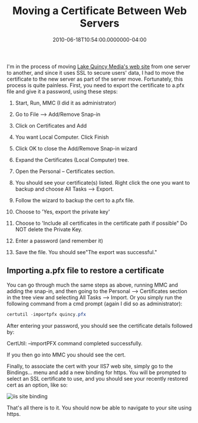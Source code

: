﻿---
title: Moving a Certificate Between Web Servers
date: "2010-06-18T10:54:00.0000000-04:00"
description: I'm in the process of moving [Lake Quincy Media's web
featuredImage: img/moving-a-certificate-between-web-servers-featured.png
---

I'm in the process of moving [Lake Quincy Media's web site](https://lakequincy.com/) from one server to another, and since it uses SSL to secure users' data, I had to move the certificate to the new server as part of the server move. Fortunately, this process is quite painless. First, you need to export the certificate to a.pfx file and give it a password, using these steps:

1. Start, Run, MMC (I did it as administrator)

2. Go to File –> Add/Remove Snap-in

3. Click on Certificates and Add

4. You want Local Computer. Click Finish

5. Click OK to close the Add/Remove Snap-in wizard

6. Expand the Certificates (Local Computer) tree.

7. Open the Personal – Certificates section.

8. You should see your certificate(s) listed. Right click the one you want to backup and choose All Tasks –> Export.

9. Follow the wizard to backup the cert to a.pfx file.

10. Choose to 'Yes, export the private key'

11. Choose to 'Include all certificates in the certificate path if possible" Do NOT delete the Private Key.

12. Enter a password (and remember it)

13. Save the file. You should see"The export was successful."

## Importing a.pfx file to restore a certificate

You can go through much the same steps as above, running MMC and adding the snap-in, and then going to the Personal –> Certificates section in the tree view and selecting All Tasks –> Import. Or you simply run the following command from a cmd prompt (again I did so as administrator):

```powershell
certutil -importpfx quincy.pfx
```

After entering your password, you should see the certificate details followed by:

CertUtil: –importPFX command completed successfully.

If you then go into MMC you should see the cert.

Finally, to associate the cert with your IIS7 web site, simply go to the Bindings… menu and add a new binding for https. You will be prompted to select an SSL certificate to use, and you should see your recently restored cert as an option, like so:

![iis site binding](/img/iis-site-binding.png)

That's all there is to it. You should now be able to navigate to your site using https.

